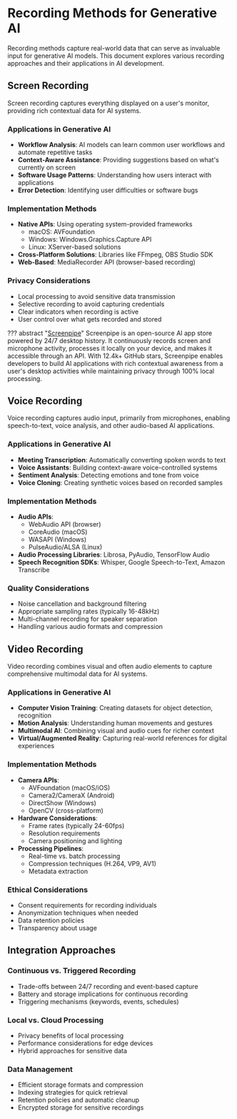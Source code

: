 

# Recording Methods for Generative AI

Recording methods capture real-world data that can serve as invaluable input for generative AI models. This document explores various recording approaches and their applications in AI development.

## Screen Recording

Screen recording captures everything displayed on a user's monitor, providing rich contextual data for AI systems.

### Applications in Generative AI
- **Workflow Analysis**: AI models can learn common user workflows and automate repetitive tasks
- **Context-Aware Assistance**: Providing suggestions based on what's currently on screen
- **Software Usage Patterns**: Understanding how users interact with applications
- **Error Detection**: Identifying user difficulties or software bugs

### Implementation Methods
- **Native APIs**: Using operating system-provided frameworks
  - macOS: AVFoundation
  - Windows: Windows.Graphics.Capture API
  - Linux: XServer-based solutions
- **Cross-Platform Solutions**: Libraries like FFmpeg, OBS Studio SDK
- **Web-Based**: MediaRecorder API (browser-based recording)

### Privacy Considerations
- Local processing to avoid sensitive data transmission
- Selective recording to avoid capturing credentials
- Clear indicators when recording is active
- User control over what gets recorded and stored

??? abstract "[Screenpipe](https://github.com/mediar-ai/screenpipe)"
    Screenpipe is an open-source AI app store powered by 24/7 desktop history. It continuously records screen and microphone activity, processes it locally on your device, and makes it accessible through an API. With 12.4k+ GitHub stars, Screenpipe enables developers to build AI applications with rich contextual awareness from a user's desktop activities while maintaining privacy through 100% local processing.

## Voice Recording

Voice recording captures audio input, primarily from microphones, enabling speech-to-text, voice analysis, and other audio-based AI applications.

### Applications in Generative AI
- **Meeting Transcription**: Automatically converting spoken words to text
- **Voice Assistants**: Building context-aware voice-controlled systems
- **Sentiment Analysis**: Detecting emotions and tone from voice
- **Voice Cloning**: Creating synthetic voices based on recorded samples

### Implementation Methods
- **Audio APIs**:
  - WebAudio API (browser)
  - CoreAudio (macOS)
  - WASAPI (Windows)
  - PulseAudio/ALSA (Linux)
- **Audio Processing Libraries**: Librosa, PyAudio, TensorFlow Audio
- **Speech Recognition SDKs**: Whisper, Google Speech-to-Text, Amazon Transcribe

### Quality Considerations
- Noise cancellation and background filtering
- Appropriate sampling rates (typically 16-48kHz)
- Multi-channel recording for speaker separation
- Handling various audio formats and compression

## Video Recording

Video recording combines visual and often audio elements to capture comprehensive multimodal data for AI systems.

### Applications in Generative AI
- **Computer Vision Training**: Creating datasets for object detection, recognition
- **Motion Analysis**: Understanding human movements and gestures
- **Multimodal AI**: Combining visual and audio cues for richer context
- **Virtual/Augmented Reality**: Capturing real-world references for digital experiences

### Implementation Methods
- **Camera APIs**:
  - AVFoundation (macOS/iOS)
  - Camera2/CameraX (Android)
  - DirectShow (Windows)
  - OpenCV (cross-platform)
- **Hardware Considerations**:
  - Frame rates (typically 24-60fps)
  - Resolution requirements
  - Camera positioning and lighting
- **Processing Pipelines**:
  - Real-time vs. batch processing
  - Compression techniques (H.264, VP9, AV1)
  - Metadata extraction

### Ethical Considerations
- Consent requirements for recording individuals
- Anonymization techniques when needed
- Data retention policies
- Transparency about usage

## Integration Approaches

### Continuous vs. Triggered Recording
- Trade-offs between 24/7 recording and event-based capture
- Battery and storage implications for continuous recording
- Triggering mechanisms (keywords, events, schedules)

### Local vs. Cloud Processing
- Privacy benefits of local processing
- Performance considerations for edge devices
- Hybrid approaches for sensitive data

### Data Management
- Efficient storage formats and compression
- Indexing strategies for quick retrieval
- Retention policies and automatic cleanup
- Encrypted storage for sensitive recordings